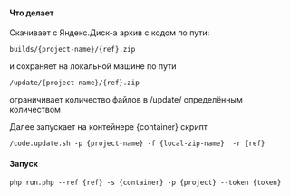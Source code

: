 #### Что делает
Скачивает с Яндекс.Диск-а архив с кодом по пути:  
```
builds/{project-name}/{ref}.zip
```
и сохраняет на локальной машине по пути  
```
/update/{project-name}/{ref}.zip
```
ограничивает количество файлов в /update/ определённым количеством

Далее запускает на контейнере {container} скрипт  
```
/code.update.sh -p {project-name} -f {local-zip-name}  -r {ref}
```

#### Запуск
```
php run.php --ref {ref} -s {container} -p {project} --token {token}
```
